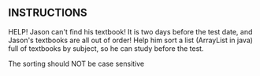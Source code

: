 ## INSTRUCTIONS

HELP! Jason can't find his textbook! It is two days before the test date, and Jason's textbooks are all out of order!
Help him sort a list (ArrayList in java) full of textbooks by subject, so he can study before the test.

The sorting should NOT be case sensitive
